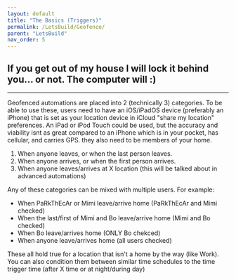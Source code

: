 ```yaml
---
layout: default
title: "The Basics (Triggers)"
permalink: /LetsBuild/Geofence/
parent: "LetsBuild"
nav_order: 5
---
```

## If you get out of my house I will lock it behind you... or not. The computer will :)
---

Geofenced automations are placed into 2 (technically 3) categories. To be able to use these, users need to have an iOS/iPadOS device (preferably an iPhone) that is set as your location device in iCloud "share my location" preferences. An iPad or iPod Touch could be used, but the accuracy and viability isnt as great compared to an iPhone which is in your pocket, has cellular, and carries GPS. they also need to be members of your home.
1. When anyone leaves, or when the last person leaves.
2. When anyone arrives, or when the first person arrives.
3. When anyone leaves/arrives at X location (this will be talked about in advanced automations)

Any of these categories can be mixed with multiple users. For example:

- When PaRkThEcAr or Mimi leave/arrive home (PaRkThEcAr and Mimi checked)
- When the last/first of Mimi and Bo leave/arrive home (Mimi and Bo checked)
- When Bo leave/arrives home (ONLY Bo chekced)
- When anyone leave/arrives home (all users checked)

These all hold true for a location that isn't a home by the way (like Work). You can also condition them between similar time schedules to the time trigger time (after X time or at night/during day)
